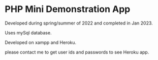 # PHP Mini Demonstration App

Developed during spring/summer of 2022 and completed in Jan 2023.

Uses mySql database.

Developed on xampp and Heroku.

please contact me to get user ids and passwords to see Heroku app.
